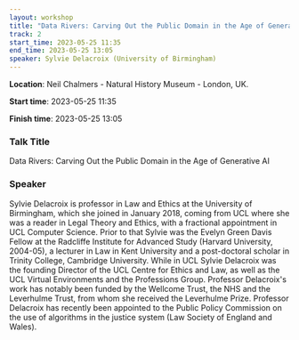 ```yaml
---
layout: workshop
title: "Data Rivers: Carving Out the Public Domain in the Age of Generative AI"
track: 2
start_time: 2023-05-25 11:35
end_time: 2023-05-25 13:05
speaker: Sylvie Delacroix (University of Birmingham)
---
```


**Location**: Neil Chalmers - Natural History Museum - London, UK.

**Start time**: 2023-05-25 11:35

**Finish time**: 2023-05-25 13:05

### Talk Title

Data Rivers: Carving Out the Public Domain in the Age of Generative AI 

### Speaker

Sylvie Delacroix is professor in Law and Ethics at the University of Birmingham, which she joined in January 2018, 
coming from UCL where she was a reader in Legal Theory and Ethics, with a fractional appointment in UCL Computer Science. 
Prior to that Sylvie was the Evelyn Green Davis Fellow at the Radcliffe Institute for Advanced Study (Harvard University, 2004-05), 
a lecturer in Law in Kent University and a post-doctoral scholar in Trinity College, Cambridge University. 
While in UCL Sylvie Delacroix was the founding Director of the UCL Centre for Ethics and Law, as well as the UCL Virtual 
Environments and the Professions Group. Professor Delacroix's work has notably been funded by the Wellcome Trust, 
the NHS and the Leverhulme Trust, from whom she received the Leverhulme Prize. Professor Delacroix has recently been appointed 
to the Public Policy Commission on the use of algorithms in the justice system (Law Society of England and Wales).

